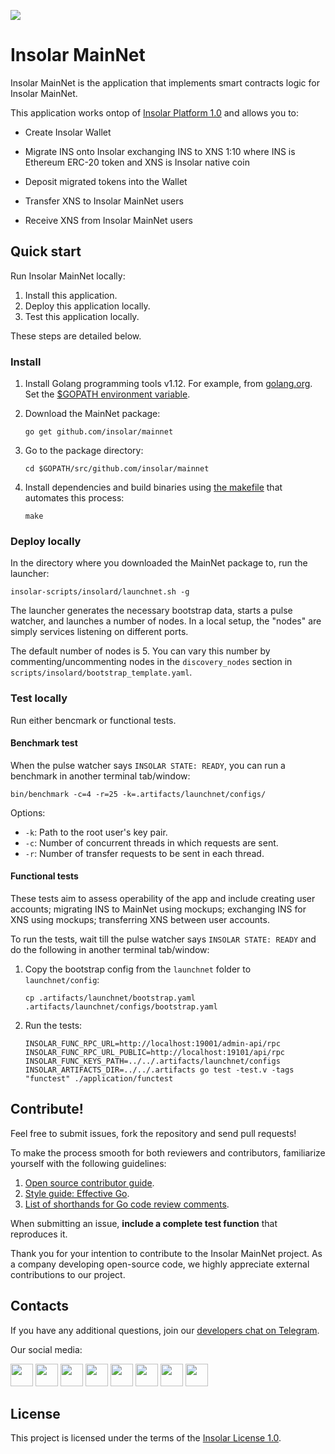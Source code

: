 [<img src="https://github.com/insolar/doc-pics/raw/master/st/github-readme-banner.png">](http://insolar.io/?utm_source=Github)

# Insolar MainNet

Insolar MainNet is the application that implements smart contracts logic for Insolar MainNet. 

This application works ontop of [Insolar Platform 1.0](https://github.com/insolar/insolar) and allows you to:

* Create Insolar Wallet

* Migrate INS onto Insolar exchanging INS to XNS 1:10 where INS is Ethereum ERC-20 token and XNS is Insolar native coin

* Deposit migrated tokens into the Wallet

* Transfer XNS to Insolar MainNet users

* Receive XNS from Insolar MainNet users

## Quick start

Run Insolar MainNet locally:

1. Install this application.
2. Deploy this application locally.
3. Test this application locally.

These steps are detailed below.

### Install

1. Install Golang programming tools v1.12. For example, from [golang.org](http://golang.org/). Set the [$GOPATH environment variable](https://github.com/golang/go/wiki/SettingGOPATH).

2. Download the MainNet package:

   ```
   go get github.com/insolar/mainnet
   ```

3. Go to the package directory:

   ```
   cd $GOPATH/src/github.com/insolar/mainnet
   ```

4. Install dependencies and build binaries using [the makefile](https://github.com/insolar/mainnet/blob/master/Makefile) that automates this process:

   ```
   make
   ```

### Deploy locally
 
In the directory where you downloaded the MainNet package to, run the launcher:

```
insolar-scripts/insolard/launchnet.sh -g
```

The launcher generates the necessary bootstrap data, starts a pulse watcher, and launches a number of nodes.
In a local setup, the "nodes" are simply services listening on different ports.

The default number of nodes is 5. You can vary this number by commenting/uncommenting nodes in the `discovery_nodes` section in `scripts/insolard/bootstrap_template.yaml`.
   
### Test locally

Run either bencmark or functional tests.

#### Benchmark test

When the pulse watcher says `INSOLAR STATE: READY`, you can run a benchmark in another terminal tab/window:

```bin/benchmark -c=4 -r=25 -k=.artifacts/launchnet/configs/```

Options:
* `-k`: Path to the root user's key pair.
* `-c`: Number of concurrent threads in which requests are sent.
* `-r`: Number of transfer requests to be sent in each thread.
     
#### Functional tests

These tests aim to assess operability of the app and include creating user accounts; migrating INS to MainNet using mockups; exchanging INS for XNS using mockups; transferring XNS between user accounts.

To run the tests, wait till the pulse watcher says `INSOLAR STATE: READY` and do the following in another terminal tab/window:

1. Copy the bootstrap config from the `launchnet` folder to `launchnet/config`:

   ```
   cp .artifacts/launchnet/bootstrap.yaml .artifacts/launchnet/configs/bootstrap.yaml
   ```

2. Run the tests:

   ```
   INSOLAR_FUNC_RPC_URL=http://localhost:19001/admin-api/rpc INSOLAR_FUNC_RPC_URL_PUBLIC=http://localhost:19101/api/rpc INSOLAR_FUNC_KEYS_PATH=../../.artifacts/launchnet/configs INSOLAR_ARTIFACTS_DIR=../../.artifacts go test -test.v -tags "functest" ./application/functest
   ```

## Contribute!

Feel free to submit issues, fork the repository and send pull requests! 

To make the process smooth for both reviewers and contributors, familiarize yourself with the following guidelines:

1. [Open source contributor guide](https://github.com/freeCodeCamp/how-to-contribute-to-open-source).
2. [Style guide: Effective Go](https://golang.org/doc/effective_go.html).
3. [List of shorthands for Go code review comments](https://github.com/golang/go/wiki/CodeReviewComments).

When submitting an issue, **include a complete test function** that reproduces it.

Thank you for your intention to contribute to the Insolar MainNet project. As a company developing open-source code, we highly appreciate external contributions to our project.

## Contacts

If you have any additional questions, join our [developers chat on Telegram](https://t.me/InsolarTech).

Our social media:

[<img src="https://github.com/insolar/doc-pics/raw/master/st/ico-social-facebook.png" width="36" height="36">](https://facebook.com/insolario)
[<img src="https://github.com/insolar/doc-pics/raw/master/st/ico-social-twitter.png" width="36" height="36">](https://twitter.com/insolario)
[<img src="https://github.com/insolar/doc-pics/raw/master/st/ico-social-medium.png" width="36" height="36">](https://medium.com/insolar)
[<img src="https://github.com/insolar/doc-pics/raw/master/st/ico-social-youtube.png" width="36" height="36">](https://youtube.com/insolar)
[<img src="https://github.com/insolar/doc-pics/raw/master/st/ico-social-reddit.png" width="36" height="36">](https://www.reddit.com/r/insolar/)
[<img src="https://github.com/insolar/doc-pics/raw/master/st/ico-social-linkedin.png" width="36" height="36">](https://www.linkedin.com/company/insolario/)
[<img src="https://github.com/insolar/doc-pics/raw/master/st/ico-social-instagram.png" width="36" height="36">](https://instagram.com/insolario)
[<img src="https://github.com/insolar/doc-pics/raw/master/st/ico-social-telegram.png" width="36" height="36">](https://t.me/InsolarAnnouncements) 

## License

This project is licensed under the terms of the [Insolar License 1.0](LICENSE.md).
